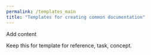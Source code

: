 ```yaml
---
permalink: /templates_main
title: "Templates for creating common documentation"
---
```


Add content

Keep this for template for reference, task, concept.
